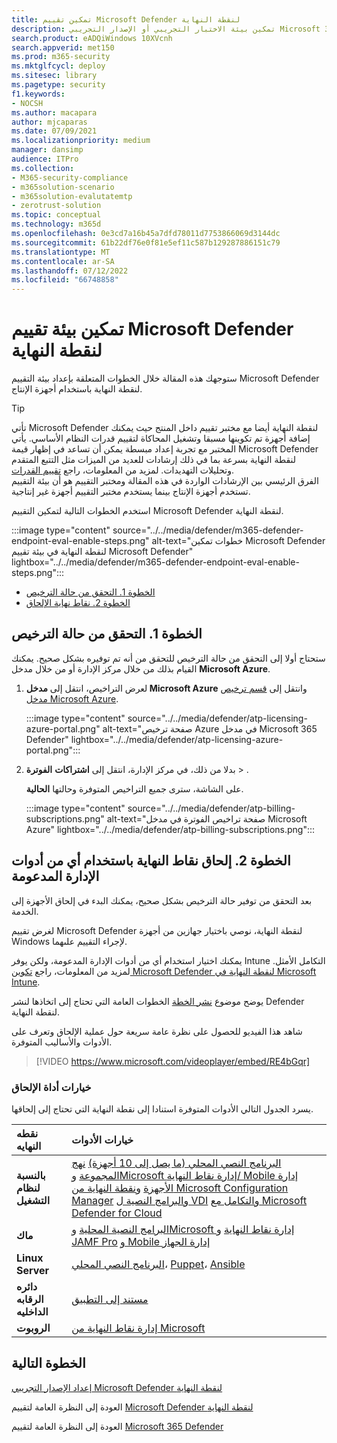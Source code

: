 ```yaml
---
title: تمكين تقييم Microsoft Defender لنقطة النهاية
description: تمكين بيئة الاختبار التجريبي أو الإصدار التجريبي Microsoft 365 Defender، بما في ذلك التحقق من حالة الترخيص ونقاط نهاية الإلحاق
search.product: eADQiWindows 10XVcnh
search.appverid: met150
ms.prod: m365-security
ms.mktglfcycl: deploy
ms.sitesec: library
ms.pagetype: security
f1.keywords:
- NOCSH
ms.author: macapara
author: mjcaparas
ms.date: 07/09/2021
ms.localizationpriority: medium
manager: dansimp
audience: ITPro
ms.collection:
- M365-security-compliance
- m365solution-scenario
- m365solution-evalutatemtp
- zerotrust-solution
ms.topic: conceptual
ms.technology: m365d
ms.openlocfilehash: 0e3cd7a16b45a7dfd78011d7753866069d3144dc
ms.sourcegitcommit: 61b22df76e0f81e5ef11c587b129287886151c79
ms.translationtype: MT
ms.contentlocale: ar-SA
ms.lasthandoff: 07/12/2022
ms.locfileid: "66748858"
---
```

# <a name="enable-microsoft-defender-for-endpoint-evaluation-environment"></a>تمكين بيئة تقييم Microsoft Defender لنقطة النهاية


ستوجهك هذه المقالة خلال الخطوات المتعلقة بإعداد بيئة التقييم Microsoft Defender لنقطة النهاية باستخدام أجهزة الإنتاج. 


> [!TIP]
> تأتي Microsoft Defender لنقطة النهاية أيضا مع مختبر تقييم داخل المنتج حيث يمكنك إضافة أجهزة تم تكوينها مسبقا وتشغيل المحاكاة لتقييم قدرات النظام الأساسي. يأتي المختبر مع تجربة إعداد مبسطة يمكن أن تساعد في إظهار قيمة Microsoft Defender لنقطة النهاية بسرعة بما في ذلك إرشادات للعديد من الميزات مثل التتبع المتقدم وتحليلات التهديدات. لمزيد من المعلومات، راجع [تقييم القدرات](../defender-endpoint/evaluation-lab.md). <br> الفرق الرئيسي بين الإرشادات الواردة في هذه المقالة ومختبر التقييم هو أن بيئة التقييم تستخدم أجهزة الإنتاج بينما يستخدم مختبر التقييم أجهزة غير إنتاجية. 

استخدم الخطوات التالية لتمكين التقييم Microsoft Defender لنقطة النهاية.

:::image type="content" source="../../media/defender/m365-defender-endpoint-eval-enable-steps.png" alt-text="خطوات تمكين Microsoft Defender لنقطة النهاية في بيئة تقييم Microsoft Defender" lightbox="../../media/defender/m365-defender-endpoint-eval-enable-steps.png":::

- [الخطوة 1. التحقق من حالة الترخيص](#step-1-check-license-state)
- [الخطوة 2. نقاط نهاية الإلحاق](#step-2-onboard-endpoints-using-any-of-the-supported-management-tools)


## <a name="step-1-check-license-state"></a>الخطوة 1. التحقق من حالة الترخيص

ستحتاج أولا إلى التحقق من حالة الترخيص للتحقق من أنه تم توفيره بشكل صحيح. يمكنك القيام بذلك من خلال مركز الإدارة أو من خلال مدخل **Microsoft Azure**.


1. لعرض التراخيص، انتقل إلى **مدخل Microsoft Azure** وانتقل إلى [قسم ترخيص مدخل Microsoft Azure](https://portal.azure.com/#blade/Microsoft_AAD_IAM/LicensesMenuBlade/Products).

   :::image type="content" source="../../media/defender/atp-licensing-azure-portal.png" alt-text="صفحة ترخيص Azure في مدخل Microsoft 365 Defender" lightbox="../../media/defender/atp-licensing-azure-portal.png":::

1. بدلا من ذلك، في مركز الإدارة، انتقل إلى **اشتراكات** **الفوترة** > .

    على الشاشة، سترى جميع التراخيص المتوفرة وحالتها **الحالية**.

    :::image type="content" source="../../media/defender/atp-billing-subscriptions.png" alt-text="صفحة تراخيص الفوترة في مدخل Microsoft Azure" lightbox="../../media/defender/atp-billing-subscriptions.png":::
    

## <a name="step-2-onboard-endpoints-using-any-of-the-supported-management-tools"></a>الخطوة 2. إلحاق نقاط النهاية باستخدام أي من أدوات الإدارة المدعومة

بعد التحقق من توفير حالة الترخيص بشكل صحيح، يمكنك البدء في إلحاق الأجهزة إلى الخدمة. 

لغرض تقييم Microsoft Defender لنقطة النهاية، نوصي باختيار جهازين من أجهزة Windows لإجراء التقييم علىهما.

يمكنك اختيار استخدام أي من أدوات الإدارة المدعومة، ولكن يوفر Intune التكامل الأمثل. لمزيد من المعلومات، راجع [تكوين Microsoft Defender لنقطة النهاية في Microsoft Intune](/mem/intune/protect/advanced-threat-protection-configure#enable-microsoft-defender-for-endpoint-in-intune).

يوضح موضوع [نشر الخطة](../defender-endpoint/deployment-strategy.md) الخطوات العامة التي تحتاج إلى اتخاذها لنشر Defender لنقطة النهاية.  

شاهد هذا الفيديو للحصول على نظرة عامة سريعة حول عملية الإلحاق وتعرف على الأدوات والأساليب المتوفرة.

> [!VIDEO https://www.microsoft.com/videoplayer/embed/RE4bGqr]

### <a name="onboarding-tool-options"></a>خيارات أداة الإلحاق

يسرد الجدول التالي الأدوات المتوفرة استنادا إلى نقطة النهاية التي تحتاج إلى إلحاقها.

نقطه النهايه | خيارات الأدوات
:---|:---
**بالنسبة لنظام التشغيل** | [البرنامج النصي المحلي (ما يصل إلى 10 أجهزة)](../defender-endpoint/configure-endpoints-script.md) [نهج المجموعة](../defender-endpoint/configure-endpoints-gp.md) [وMicrosoft إدارة نقاط النهاية/ Mobile إدارة الأجهزة](../defender-endpoint/configure-endpoints-mdm.md) [ونقطة النهاية من Microsoft Configuration Manager](../defender-endpoint/configure-endpoints-sccm.md) [والبرامج النصية ل VDI](../defender-endpoint/configure-endpoints-vdi.md) [والتكامل مع Microsoft Defender for Cloud](../defender-endpoint/configure-server-endpoints.md#integration-with-microsoft-defender-for-cloud)
**ماك** | [البرامج النصية المحلية](../defender-endpoint/mac-install-manually.md) [وMicrosoft إدارة نقاط النهاية](../defender-endpoint/mac-install-with-intune.md) و [JAMF Pro](../defender-endpoint/mac-install-with-jamf.md) [و Mobile إدارة الجهاز](../defender-endpoint/mac-install-with-other-mdm.md)
**Linux Server** | [البرنامج النصي المحلي](../defender-endpoint/linux-install-manually.md)،  [Puppet](../defender-endpoint/linux-install-with-puppet.md)،  [Ansible](../defender-endpoint/linux-install-with-ansible.md)
**دائره الرقابه الداخليه** | [مستند إلى التطبيق](../defender-endpoint/ios-install.md)
**الروبوت** | [إدارة نقاط النهاية من Microsoft](../defender-endpoint/android-intune.md)



## <a name="next-step"></a>الخطوة التالية
[إعداد الإصدار التجريبي Microsoft Defender لنقطة النهاية](eval-defender-endpoint-pilot.md)
 
العودة إلى النظرة العامة لتقييم [Microsoft Defender لنقطة النهاية](eval-defender-endpoint-overview.md)

العودة إلى النظرة العامة لتقييم [Microsoft 365 Defender](eval-overview.md)
